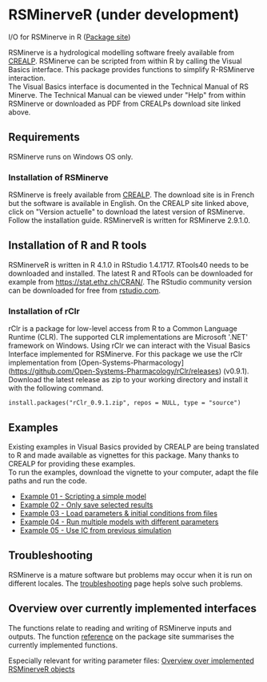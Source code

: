 # RSMinerveR (under development)

I/O for RSMinerve in R ([Package site](https://hydrosolutions.github.io/RSMinerveR/))

RSMinerve is a hydrological modelling software freely available from [CREALP](https://www.crealp.ch/fr/accueil/outils-services/logiciels/rs-minerve/telechargement-rsm.html). RSMinerve can be scripted from within R by calling the Visual Basics interface. This package provides functions to simplify R-RSMinerve interaction.  
The Visual Basics interface is documented in the Technical Manual of RS Minerve. The Technical Manual can be viewed under "Help" from within RSMinerve or downloaded as PDF from CREALPs download site linked above.

## Requirements

RSMinerve runs on Windows OS only.

### Installation of RSMinerve

RSMinerve is freely available from [CREALP](https://www.crealp.ch/fr/accueil/outils-services/logiciels/rs-minerve/telechargement-rsm.html). The download site is in French but the software is available in English. On the CREALP site linked above, click on "Version actuelle" to download the latest version of RSMinerve. Follow the installation guide. RSMinerveR is written for RSMinerve 2.9.1.0.

## Installation of R and R tools

RSMinerveR is written in R 4.1.0 in RStudio 1.4.1717. RTools40 needs to be downloaded and installed. The latest R and RTools can be downloaded for example from <https://stat.ethz.ch/CRAN/>. The RStudio community version can be downloaded for free from [rstudio.com](https://www.rstudio.com/products/rstudio/download/).

### Installation of rClr

rClr is a package for low-level access from R to a Common Language Runtime (CLR). The supported CLR implementations are Microsoft '.NET' framework on Windows. Using rClr we can interact with the Visual Basics Interface implemented for RSMinerve. For this package we use the rClr implementation from [Open-Systems-Pharmacology] (<https://github.com/Open-Systems-Pharmacology/rClr/releases>) (v0.9.1). Download the latest release as zip to your working directory and install it with the following command.

    install.packages("rClr_0.9.1.zip", repos = NULL, type = "source")

## Examples

Existing examples in Visual Basics provided by CREALP are being translated to R and made available as vignettes for this package. Many thanks to CREALP for providing these examples.  
To run the examples, download the vignette to your computer, adapt the file paths and run the code.

-   [Example 01 - Scripting a simple model](https://hydrosolutions.github.io/RSMinerveR/articles/Example-01.Rmd)  
-   [Example 02 - Only save selected results](https://hydrosolutions.github.io/RSMinerveR/articles/Example-02.Rmd)  
-   [Example 03 - Load parameters & initial conditions from files](https://hydrosolutions.github.io/RSMinerveR/articles/Example-03.Rmd)  
-   [Example 04 - Run multiple models with different parameters](https://hydrosolutions.github.io/RSMinerveR/articles/Example-04.Rmd)  
-   [Example 05 - Use IC from previous simulation](https://hydrosolutions.github.io/RSMinerveR/articles/Example-05.Rmd)

## Troubleshooting
RSMinerve is a mature software but problems may occur when it is run on different locales. The [troubleshooting](https://hydrosolutions.github.io/RSMinerveR/articles/Troubleshooting.Rmd) page hepls solve such problems. 

## Overview over currently implemented interfaces
The functions relate to reading and writing of RSMinerve inputs and outputs. The function [reference](https://hydrosolutions.github.io/RSMinerveR/reference/index.html) on the package site summarises the currently implemented functions.     

Especially relevant for writing parameter files: [Overview over implemented RSMinerveR objects](https://github.com/hydrosolutions/RSMinerveR/blob/main/vignettes/OverviewObjects.Rmd)




